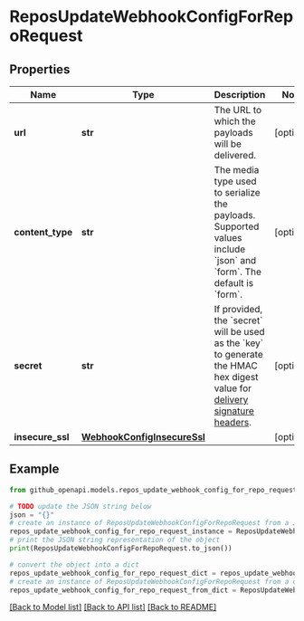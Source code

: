 # ReposUpdateWebhookConfigForRepoRequest


## Properties

Name | Type | Description | Notes
------------ | ------------- | ------------- | -------------
**url** | **str** | The URL to which the payloads will be delivered. | [optional] 
**content_type** | **str** | The media type used to serialize the payloads. Supported values include &#x60;json&#x60; and &#x60;form&#x60;. The default is &#x60;form&#x60;. | [optional] 
**secret** | **str** | If provided, the &#x60;secret&#x60; will be used as the &#x60;key&#x60; to generate the HMAC hex digest value for [delivery signature headers](https://docs.github.com/webhooks/event-payloads/#delivery-headers). | [optional] 
**insecure_ssl** | [**WebhookConfigInsecureSsl**](WebhookConfigInsecureSsl.md) |  | [optional] 

## Example

```python
from github_openapi.models.repos_update_webhook_config_for_repo_request import ReposUpdateWebhookConfigForRepoRequest

# TODO update the JSON string below
json = "{}"
# create an instance of ReposUpdateWebhookConfigForRepoRequest from a JSON string
repos_update_webhook_config_for_repo_request_instance = ReposUpdateWebhookConfigForRepoRequest.from_json(json)
# print the JSON string representation of the object
print(ReposUpdateWebhookConfigForRepoRequest.to_json())

# convert the object into a dict
repos_update_webhook_config_for_repo_request_dict = repos_update_webhook_config_for_repo_request_instance.to_dict()
# create an instance of ReposUpdateWebhookConfigForRepoRequest from a dict
repos_update_webhook_config_for_repo_request_from_dict = ReposUpdateWebhookConfigForRepoRequest.from_dict(repos_update_webhook_config_for_repo_request_dict)
```
[[Back to Model list]](../README.md#documentation-for-models) [[Back to API list]](../README.md#documentation-for-api-endpoints) [[Back to README]](../README.md)


